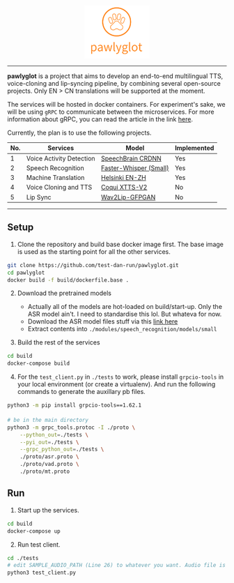 <p align="center">
    <img src="assets/pawlyglot.png" width="150">
</p>

---

**pawlyglot** is a project that aims to develop an end-to-end multilingual TTS, voice-cloning and lip-syncing pipeline, by combining several open-source projects.
Only EN > CN translations will be supported at the moment.

The services will be hosted in docker containers. For experiment's sake, we will be using `gRPC` to communicate between the microservices. For more information about gRPC, you can read the article in the link [here](https://blog.dreamfactory.com/grpc-vs-rest-how-does-grpc-compare-with-traditional-rest-apis/).

Currently, the plan is to use the following projects. 

| No. | Services | Model | Implemented |
| - | - | - | - |
| 1 | Voice Activity Detection | [SpeechBrain CRDNN](https://huggingface.co/speechbrain/vad-crdnn-libriparty) | Yes |
| 2 | Speech Recognition | [Faster-Whisper (Small)](https://github.com/SYSTRAN/faster-whisper) | Yes |
| 3 | Machine Translation | [Helsinki EN-ZH](https://huggingface.co/Helsinki-NLP/opus-mt-en-zh) | Yes | 
| 4 | Voice Cloning and TTS | [Coqui XTTS-V2](https://huggingface.co/coqui/XTTS-v2) | No |
| 5 | Lip Sync | [Wav2Lip-GFPGAN](https://github.com/ajay-sainy/Wav2Lip-GFPGAN) | No |

---

## Setup

1. Clone the repository and build base docker image first. The base image is used as the starting point for all the other services.
```sh
git clone https://github.com/test-dan-run/pawlyglot.git
cd pawlyglot
docker build -f build/dockerfile.base .
```

2. Download the pretrained models
    - Actually all of the models are hot-loaded on build/start-up. Only the ASR model ain't. I need to standardise this lol. But whateva for now. 
    - Download the ASR model files stuff via this [link here](https://drive.google.com/file/d/1Y4WkFfLaOoFZ4G78xhWatnMzyyQy5g0J/view?usp=sharing)
    - Extract contents into `./modules/speech_recognition/models/small`

3. Build the rest of the services
```sh
cd build
docker-compose build
```

4. For the `test_client.py` in `./tests` to work, please install `grpcio-tools` in your local environment (or create a virtualenv). And run the following commands to generate the auxillary pb files.
```sh
python3 -m pip install grpcio-tools==1.62.1

# be in the main directory
python3 -m grpc_tools.protoc -I ./proto \
    --python_out=./tests \
    --pyi_out=./tests \
    --grpc_python_out=./tests \
    ./proto/asr.proto \
    ./proto/vad.proto \
    ./proto/mt.proto
```

## Run
1. Start up the services.
```sh
cd build
docker-compose up
```

2. Run test client.

```sh
cd ./tests
# edit SAMPLE_AUDIO_PATH (Line 26) to whatever you want. Audio file is assumed to be sampled at 16KHz.
python3 test_client.py
```